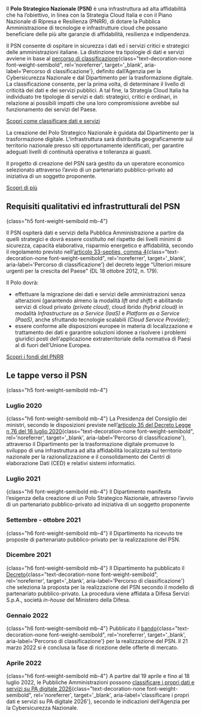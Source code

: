 Il **Polo Strategico Nazionale (PSN)** è una infrastruttura ad alta affidabilità che ha l’obiettivo, in linea con la Strategia Cloud Italia e con il Piano Nazionale di Ripresa e Resilienza (PNRR), di dotare la Pubblica Amministrazione di tecnologie e infrastrutture cloud che possano beneficiare delle più alte garanzie di affidabilità, resilienza e indipendenza.

Il PSN consente di ospitare in sicurezza i dati ed i servizi critici e strategici delle amministrazioni italiane. La distinzione tra tipologie di dati e servizi avviene in base al [percorso di classificazione](https://innovazione.gov.it/notizie/articoli/cloud-italia-pubblicata-la-metodologia-di-classificazione-di-dati-e-servizi/){class="text-decoration-none font-weight-semibold", rel='noreferrer', target='_blank', aria-label='Percorso di classificazione'}, definito dall’Agenzia per la Cybersicurezza Nazionale e dal Dipartimento per la trasformazione digitale. La classificazione consente, per la prima volta, di determinare il livello di criticità dei dati e dei servizi pubblici. A tal fine, la Strategia Cloud Italia ha individuato tre tipologie di servizi e dati: strategici, critici e ordinari, in relazione ai possibili impatti che una loro compromissione avrebbe sul funzionamento dei servizi del Paese.

<div class="col-12 text-center mt-3 mb-5">
<a href="https://padigitale2026.gov.it/come-partecipare/classifica-pa/" class="btn btn-primary" target="_blank">Scopri come classificare dati e servizi</a>
</div>

La creazione del Polo Strategico Nazionale è guidata dal Dipartimento per la trasformazione digitale. L’infrastruttura sarà distribuita geograficamente sul territorio nazionale presso siti opportunamente identificati, per garantire adeguati livelli di continuità operativa e tolleranza ai guasti.

Il progetto di creazione del PSN sarà gestito da un operatore economico selezionato attraverso l’avvio di un partenariato pubblico-privato ad iniziativa di un soggetto proponente.

<div class="col-12 text-center mt-3 mb-5">
<a href="https://innovazione.gov.it/dipartimento/focus/polo-strategico-nazionale/#bando-per-la-realizzazione-del-psn" class="btn btn-primary" target="_blank">Scopri di più</a>
</div>

## Requisiti qualitativi ed infrastrutturali del PSN
{class="h5 font-weight-semibold mb-4"}

Il PSN ospiterà dati e servizi della Pubblica Amministrazione a partire da quelli strategici e dovrà essere costituito nel rispetto dei livelli minimi di sicurezza, capacità elaborativa, risparmio energetico e affidabilità, secondo il regolamento previsto nell’[articolo 33-septies, comma 4](https://www.normattiva.it/uri-res/N2Ls?urn:nir:stato:decreto.legge:2012-10-18;179!vig=){class="text-decoration-none font-weight-semibold", rel='noreferrer', target='_blank', aria-label='Percorso di classificazione'} del decreto legge “Ulteriori misure urgenti per la crescita del Paese" (DL 18 ottobre 2012, n. 179).

Il Polo dovrà:
* effettuare la migrazione dei dati e servizi delle amministrazioni senza alterazioni (garantendo almeno la modalità _lift and shift_) e abilitando servizi di cloud privato _(private cloud)_, cloud ibrido _(hybrid cloud)_ in modalità _Infrastructure as a Service (IaaS)_ e _Platform as a Service (PaaS)_, anche sfruttando tecnologie scalabili _(Cloud Service Provider)_;
* essere conforme alle disposizioni europee in materia di localizzazione e trattamento dei dati e garantire soluzioni idonee a risolvere i problemi giuridici posti dell'applicazione extraterritoriale della normativa di Paesi al di fuori dell’Unione Europea.

<div class="col-12 text-center mt-3 mb-5">
<a href="/piano-nazionale-ripresa-resilienza" class="btn btn-primary" target="_blank">Scopri i fondi del PNRR</a>
</div>

## Le tappe verso il PSN
{class="h5 font-weight-semibold mb-4"}

### Luglio 2020
{class="h6 font-weight-semibold mb-4"}
La Presidenza del Consiglio dei ministri, secondo le disposizioni previste nell’[articolo 35 del Decreto Legge n 76 del 16 luglio 2020](https://www.gazzettaufficiale.it/atto/serie_generale/caricaArticolo?art.versione=1&art.idGruppo=9&art.flagTipoArticolo=0&art.codiceRedazionale=20A04921&art.idArticolo=35&art.idSottoArticolo=1&art.idSottoArticolo1=10&art.dataPubblicazioneGazzetta=2020-09-14&art.progressivo=0#art){class="text-decoration-none font-weight-semibold", rel='noreferrer', target='_blank', aria-label='Percorso di classificazione'}, attraverso il Dipartimento per la trasformazione digitale promuove lo sviluppo di una infrastruttura ad alta affidabilità localizzata sul territorio nazionale per la razionalizzazione e il consolidamento dei Centri di elaborazione Dati (CED) e relativi sistemi informatici. 

### Luglio 2021
{class="h6 font-weight-semibold mb-4"}
Il Dipartimento manifesta l’esigenza della creazione di un Polo Strategico Nazionale, attraverso l’avvio di un partenariato pubblico-privato ad iniziativa di un soggetto proponente

### Settembre - ottobre 2021
{class="h6 font-weight-semibold mb-4"}
Il Dipartimento ha ricevuto tre proposte di partenariato pubblico-privato per la realizzazione del PSN.

### Dicembre 2021
{class="h6 font-weight-semibold mb-4"}
Il Dipartimento ha pubblicato il [Decreto](https://assets.innovazione.gov.it/1640616261-decreto-n-47-2021-pnrr.pdf){class="text-decoration-none font-weight-semibold", rel='noreferrer', target='_blank', aria-label='Percorso di classificazione'} che seleziona la proposta per la realizzazione del PSN secondo il modello di partenariato pubblico-privato. La procedura viene affidata a Difesa Servizi S.p.A., società _in-house_ del Ministero della Difesa.

### Gennaio 2022
{class="h6 font-weight-semibold mb-4"}
Pubblicato il [bando](https://www.difesaservizi.it/pubblicazione-gara-per-il-Polo-Strategico-Nazionale){class="text-decoration-none font-weight-semibold", rel='noreferrer', target='_blank', aria-label='Percorso di classificazione'} per la realizzazione del PSN. Il 21 marzo 2022 si è conclusa la fase di ricezione delle offerte di mercato.

### Aprile 2022
{class="h6 font-weight-semibold mb-4"}
A partire dal 19 aprile e fino al 18 luglio 2022, le Pubbliche Amministrazioni possono [classificare i propri dati e servizi su PA digitale 2026](https://padigitale2026.gov.it/come-partecipare/classifica-pa){class="text-decoration-none font-weight-semibold", rel='noreferrer', target='_blank', aria-label='classificare i propri dati e servizi su PA digitale 2026'}, secondo le indicazioni dell'Agenzia per la Cybersicurezza Nazionale.
